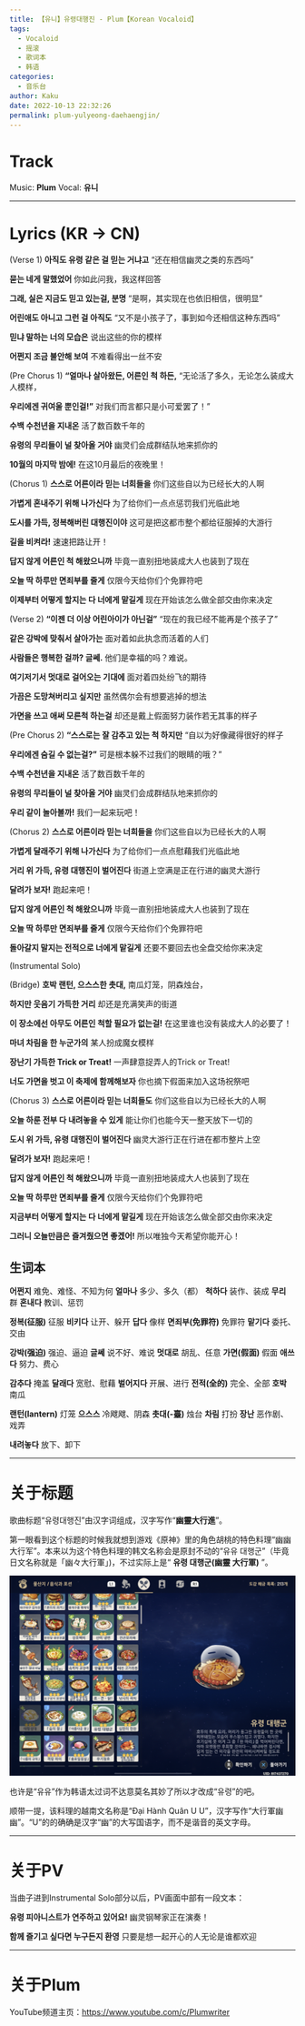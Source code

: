 ```yaml
---
title: 【유니】유령대행진 - Plum【Korean Vocaloid】
tags:
  - Vocaloid
  - 摇滚
  - 歌词本
  - 韩语
categories:
  - 音乐台
author: Kaku
date: 2022-10-13 22:32:26
permalink: plum-yulyeong-daehaengjin/
---
```


# Track

<lite-youtube videoid="iob3uQdhrvQ"></lite-youtube>

Music: **Plum**
Vocal: **유니**

<!--more-->

---

# Lyrics (KR → CN)

(Verse 1)
**아직도 유령 같은 걸 믿는 거냐고**
“还在相信幽灵之类的东西吗”

**묻는 네게 말했었어**
你如此问我，我这样回答

**그래, 실은 지금도 믿고 있는걸, 분명**
“是啊，其实现在也依旧相信，很明显”

**어린애도 아니고 그런 걸 아직도**
“又不是小孩子了，事到如今还相信这种东西吗”

**믿냐 말하는 너의 모습은**
说出这些的你的模样

**어쩐지 조금 불안해 보여**
不难看得出一丝不安

(Pre Chorus 1)
**“얼마나 살아왔든, 어른인 척 하든,**
“无论活了多久，无论怎么装成大人模样，

**우리에겐 귀여울 뿐인걸!”**
对我们而言都只是小可爱罢了！”

**수백 수천년을 지내온**
活了数百数千年的

**유령의 무리들이 널 찾아올 거야**
幽灵们会成群结队地来抓你的

**10월의 마지막 밤에!**
在这10月最后的夜晚里！

(Chorus 1)
**스스로 어른이라 믿는 너희들을**
你们这些自以为已经长大的人啊

**가볍게 혼내주기 위해 나가신다**
为了给你们一点点惩罚我们光临此地

**도시를 가득, 정복해버린 대행진이야**
这可是把这都市整个都给征服掉的大游行

**길을 비켜라!**
速速把路让开！

**답지 않게 어른인 척 해왔으니까**
毕竟一直别扭地装成大人也装到了现在

**오늘 딱 하루만 면죄부를 줄게**
仅限今天给你们个免罪符吧

**이제부터 어떻게 할지는 다 너에게 맡길게**
现在开始该怎么做全部交由你来决定

(Verse 2)
**“이젠 더 이상 어린아이가 아닌걸”**
“现在的我已经不能再是个孩子了”

**같은 강박에 맞춰서 살아가는**
面对着如此执念而活着的人们

**사람들은 행복한 걸까? 글쎄.**
他们是幸福的吗？难说。

**여기저기서 멋대로 걸어오는 기대에**
面对着四处纷飞的期待

**가끔은 도망쳐버리고 싶지만**
虽然偶尔会有想要逃掉的想法

**가면을 쓰고 애써 모른척 하는걸**
却还是戴上假面努力装作若无其事的样子

(Pre Chorus 2)
**“스스로는 잘 감추고 있는 척 하지만**
“自以为好像藏得很好的样子

**우리에겐 숨길 수 없는걸?”**
可是根本躲不过我们的眼睛的哦？”

**수백 수천년을 지내온**
活了数百数千年的

**유령의 무리들이 널 찾아올 거야**
幽灵们会成群结队地来抓你的

**우리 같이 놀아볼까!**
我们一起来玩吧！

(Chorus 2)
**스스로 어른이라 믿는 너희들을**
你们这些自以为已经长大的人啊

**가볍게 달래주기 위해 나가신다**
为了给你们一点点慰藉我们光临此地

**거리 위 가득, 유령 대행진이 벌어진다**
街道上空满是正在行进的幽灵大游行

**달려가 보자!**
跑起来吧！

**답지 않게 어른인 척 해왔으니까**
毕竟一直别扭地装成大人也装到了现在

**오늘 딱 하루만 면죄부를 줄게**
仅限今天给你们个免罪符吧

**돌아갈지 말지는 전적으로 너에게 맡길게**
还要不要回去也全盘交给你来决定

(Instrumental Solo)

(Bridge)
**호박 랜턴, 으스스한 촛대,**
南瓜灯笼，阴森烛台，

**하지만 웃음기 가득한 거리**
却还是充满笑声的街道

**이 장소에선 아무도 어른인 척할 필요가 없는걸!**
在这里谁也没有装成大人的必要了！

**마녀 차림을 한 누군가의**
某人扮成魔女模样

**장난기 가득한 Trick or Treat!**
一声肆意捉弄人的Trick or Treat!

**너도 가면을 벗고 이 축제에 함께해보자**
你也摘下假面来加入这场祝祭吧

(Chorus 3)
**스스로 어른이라 믿는 너희들도**
你们这些自以为已经长大的人啊

**오늘 하룬 전부 다 내려놓을 수 있게**
能让你们也能今天一整天放下一切的

**도시 위 가득, 유령 대행진이 벌어진다**
幽灵大游行正在行进在都市整片上空

**달려가 보자!**
跑起来吧！

**답지 않게 어른인 척 해왔으니까**
毕竟一直别扭地装成大人也装到了现在

**오늘 딱 하루만 면죄부를 줄게**
仅限今天给你们个免罪符吧

**지금부터 어떻게 할지는 다 너에게 맡길게**
现在开始该怎么做全部交由你来决定

**그러니 오늘만큼은 즐겨줬으면 좋겠어!**
所以唯独今天希望你能开心！

## 生词本

**어쩐지** 难免、难怪、不知为何
**얼마나** 多少、多久（都）
**척하다** 装作、装成
**무리** 群
**혼내다** 教训、惩罚

**정복(征服)** 征服
**비키다** 让开、躲开
**답다** 像样
**면죄부(免罪符)** 免罪符
**맡기다** 委托、交由

**강박(强迫)** 强迫、逼迫
**글쎄** 说不好、难说
**멋대로** 胡乱、任意
**가면(假面)** 假面
**애쓰다** 努力、费心

**감추다** 掩盖
**달래다** 宽慰、慰藉
**벌어지다** 开展、进行
**전적(全的)** 完全、全部
**호박** 南瓜

**랜턴(lantern)** 灯笼
**으스스** 冷飕飕、阴森
**촛대(-臺)** 烛台
**차림** 打扮
**장난** 恶作剧、戏弄

**내려놓다** 放下、卸下

---

# 关于标题

歌曲标题“유령대행진”由汉字词组成，汉字写作“**幽靈大行進**”。

第一眼看到这个标题的时候我就想到游戏《原神》里的角色胡桃的特色料理“幽幽大行军”。本来以为这个特色料理的韩文名称会是原封不动的“유유 대행군”（毕竟日文名称就是「幽々大行軍」)，不过实际上是“ **유령 대행군(幽靈 大行軍)** ”。

![유령 대행군](/plum-yulyeong-daehaengjin/genshin.png)

也许是“유유”作为韩语太过词不达意莫名其妙了所以才改成“유령”的吧。

顺带一提，该料理的越南文名称是“Đại Hành Quân U U”，汉字写作“大行軍幽幽”。“U”的的确确是汉字“幽”的大写国语字，而不是谐音的英文字母。

---

# 关于PV

当曲子进到Instrumental Solo部分以后，PV画面中部有一段文本：

**유령 피아니스트가 연주하고 있어요!**
幽灵钢琴家正在演奏！

**함께 즐기고 싶다면 누구든지 환영**
只要是想一起开心的人无论是谁都欢迎

---

# 关于Plum

YouTube频道主页：https://www.youtube.com/c/Plumwriter
